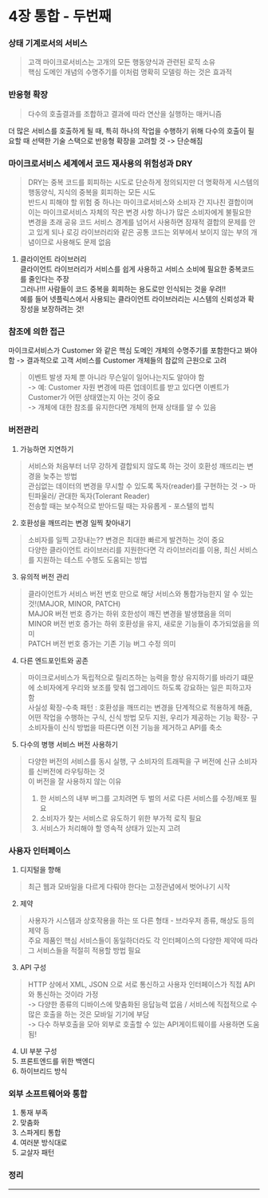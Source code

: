 # 4장 통합 - 두번째
> 

### 상태 기계로서의 서비스
> 고객 마이크로서비스는 고개의 모든 행동양식과 관련된 로직 소유 <br />
> 핵심 도메인 개념의 수명주기를 이처럼 명확히 모델링 하는 것은 효과적

### 반응형 확장
> 다수의 호출결과를 조합하고 결과에 따라 연산을 실행하는 매커니즘

더 많은 서비스를 호출하게 될 때, 특히 하나의 작업을 수행하기 위해 다수의 호출이 필요할 때 선택한 기술 스택으로 반응형 확장을 고려할 것 -> 단순해짐

### 마이크로서비스 세계에서 코드 재사용의 위험성과  DRY
> DRY는 중복 코드를 회피하는 시도로 단순하게 정의되지만 더 명확하게 시스템의 행동양식, 지식의 중복을 회피하는 모든 시도<br />
> 반드시 피해야 할 위험 중 하나는 마이크로서비스와 소비자 간 지나친 결합이며 이는 마이크로서비스 자체의 작은 변경 사항 하나가 많은 소비자에게 불필요한 변경을 초래
> 공유 코드 서비스 경계를 넘어서 사용하면 잠재적 결합의 문제를 안고 있게 되나 로깅 라이브러리와 같은 공통 코드는 외부에서 보이지 않는 부의 개념이므로 사용해도 문제 없음

1. 클라이언트 라이브러리<br />
클라이언트 라이브러리가 서비스를 쉽게 사용하고 서비스 소비에 필요한 중복코드를 줄인다는 주장<br />
그러나!!! 사람들이 코드 중복을 회피하는 용도로만 인식되는 것을 우려!!<br />
예를 들어 넷플릭스에서 사용되는 클라이언트 라이브러리는 시스템의 신뢰성과 확장성을 보장하려는 것!

### 참조에 의한 접근
마이크로서비스가 Customer 와 같은 핵심 도메인 개체의 수명주기를 포함한다고 봐야함 -> 결과적으로 고객 서비스를 Customer 개체들의 참값의 근원으로 고려<br />
> 이벤트 발생 자체 뿐 아니라 무슨일이 일어나는지도 알아야 함<br />
-> 예: Customer 자원 변경에 따른 업데이트를 받고 있다면 이벤트가 Customer가 어떤 상태였는지 아는 것이 중요<br />
-> 개체에 대한 참조를 유지한다면 개체의 현재 상태를 알 수 있음

### 버전관리
1. 가능하면 지연하기<br />
> 서비스와 처음부터 너무 강하게 결합되지 않도록 하는 것이 호환성 깨뜨리는 변경을 늦추는 방법 <br />
> 관심없는 데이터의 변경을 무시할 수 있도록 독자(reader)를 구현하는 것 -> 마틴파울러/ 관대한 독자(Tolerant Reader)<br />
> 전송할 때는 보수적으로 받아드릴 때는 자유롭게 - 포스텔의 법칙
2. 호환성을 깨뜨리는 변경 일찍 찾아내기<br />
> 소비자를 일찍 고장내는?? 변경은 최대한 빠르게 발견하는 것이 중요<br />
> 다양한 클라이언트 라이브러리를 지원한다면 각 라이브러리를 이용, 최신 서비스를 지원하는 테스트 수행도 도움되는 방법
3. 유의적 버전 관리<br />
> 클라이언트가 서비스 버전 번호 만으로 해당 서비스와 통합가능한지 알 수 있는 것!(MAJOR, MINOR, PATCH)<br />
> MAJOR 버전 번호 증가는 하위 호한성이 깨진 변경을 발생했음을 의미<br />
> MINOR 버전 번호 증가는 하위 호환성을 유지, 새로운 기능들이 추가되었음을 의미<br />
> PATCH 버전 번호 증가는 기존 기능 버그 수정 의미<br />
4. 다른 엔드포인트와 공존<br />
> 마이크로서비스가 독립적으로 릴리즈하는 능력을 항상 유지하기를 바라기 떄문에 소비자에게 우리와 보조를 맞춰 업그레이드 하도록 강요하는 일은 피하고자 함<br />
> 사실성 확장-수축 패턴 :  호환성을 깨뜨리는 변경을 단계적으로 적용하게 해줌, 어떤 작업을 수행하는 구식, 신식 방법 모두 지원, 우리가 제공하는 기능 확장- 구 소비자들이 신식 방법을 따른다면 이전 기능을 제거하고 API를 축소<br />
5. 다수의 병행 서비스 버전 사용하기<br />
> 다양한 버전의 서비스를 동시 실행, 구 소비자의 트래픽을 구 버전에 신규 소비자를 신버전에 라우팅하는 것<br />
> 이 버전을 잘 사용하지 않는 이유<br />
> 1) 한 서비스의 내부 버그를 고치려면 두 벌의 서로 다른 서비스를 수정/배포 필요<br />
> 2) 소비자가 찾는 서비스로 유도하기 위한 부가적 로직 필요<br />
> 3) 서비스가 처리해야 할 영속적 상태가 있는지 고려
   
### 사용자 인터페이스
1. 디지털을 향해<br />
> 최근 웹과 모바일을 다르게 다뤄야 한다는 고정관념에서 벗어나기 시작<br />
2. 제약<br />
> 사용자가 시스템과 상호작용을 하는 또 다른 형태 - 브라우저 종류, 해상도 등의 제약 등<br />
> 주요 제품인 핵심 서비스들이 동일하더라도 각 인터페이스의 다양한 제약에 따라 그 서비스들을 적절히 적용할 방법 필요<br />
3. API 구성<br />
> HTTP 상에서 XML, JSON 으로 서로 통신하고 사용자 인터페이스가 직접 API와 통신하는 것이라 가정<br />
> -> 다양한 종류의 디바이스에 맞춤화된 응답능력 없음 / 서비스에 직접적으로 수많은 호출을 하는 것은 모바일 기기에 부담<br />
> -> 다수 하부호출을 모아 외부로 호출할 수 있는 API게이트웨이를 사용하면 도움됨!<br />
4. UI 부분 구성<br />
5. 프론트엔드를 위한 백엔디<br />
6. 하이브리드 방식<br />

### 외부 소프트웨어와 통합
1. 통재 부족<br />
2. 맞춤화<br />
3. 스파게티 통합<br />
4. 여러분 방식대로<br />
5. 교살자 패턴<br />

### 정리





- - -

